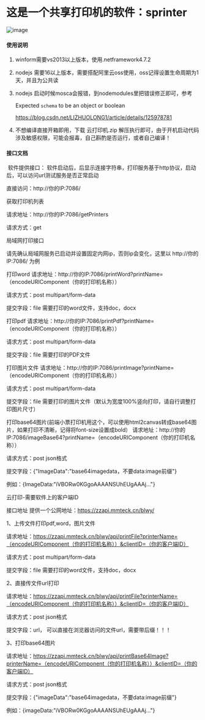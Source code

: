 # 这是一个共享打印机的软件：sprinter
![image](https://github.com/cangege/sprinter/assets/8743924/bc1c23e5-ec46-416a-967c-2d99e2d4d95d)

#### 使用说明

1. winform需要vs2013以上版本，使用.netframework4.7.2

2. nodejs 需要16以上版本，需要搭配阿里云oss使用，oss记得设置生命周期为1天，并且为公共读

3. nodejs 启动时候mosca会报错，到nodemodules里把错误修正即可，参考

   Expected `schema` to be an object or boolean

   https://blog.csdn.net/LIZHUOLONG1/article/details/125978781

4. 不想编译直接开箱即用，下载  云打印机.zip 解压执行即可，由于开机启动代码涉及敏感权限，可能会报毒，自己斟酌是否运行，或者自己编译！



#### 接口文档

​
软件提供接口：
软件启动后，后显示连接字符串，打印服务基于http协议，启动后，可以访问url测试服务是否正常启动

直接访问：http://你的IP:7086/



获取打印机列表

请求地址：http://你的IP:7086/getPrinters

请求方式：get



局域网打印接口

请先确认局域网服务已启动并设置固定内网ip，否则ip会变化，这里以 http://你的IP:7086/ 为例

打印word
请求地址：http://你的IP:7086/printWord?printName=（encodeURIComponent（你的打印机名称））

请求方式：post multipart/form-data

提交字段：file 需要打印的word文件，支持doc，docx

打印pdf
请求地址：http://你的IP:7086/printPdf?printName=（encodeURIComponent（你的打印机名称））

请求方式：post multipart/form-data

提交字段：file 需要打印的PDF文件

打印图片文件
请求地址：http://你的IP:7086/printImage?printName=（encodeURIComponent（你的打印机名称））

请求方式：post multipart/form-data

提交字段：file 需要打印的图片文件（默认为宽度100%竖向打印，请自行调整打印图片尺寸）

打印base64图片(前端小票打印机用这个，可以使用html2canvas转成base64图片，如果打印不清晰，记得将font-size设置成bold）
请求地址：http://你的IP:7086/imageBase64?printName=（encodeURIComponent（你的打印机名称））

请求方式：post json格式

提交字段：{"ImageData":"base64imagedata，不要data:image前缀"}

例如：{ImageData:"iVBORw0KGgoAAAANSUhEUgAAAj..."}

云打印-需要软件上的客户端ID

接口地址 提供一个公网地址：https://zzapi.mmteck.cn/blwy/

1、上传文件打印pdf,word，图片文件

请求地址：https://zzapi.mmteck.cn/blwy/api/printFile?printerName=（encodeURIComponent（你的打印机名称））&clientID=（你的客户端ID）

请求方式：post multipart/form-data

提交字段：file 需要打印的word文件，支持doc，docx

2、直接传文件url打印

请求地址：https://zzapi.mmteck.cn/blwy/api/printFile?printerName=（encodeURIComponent（你的打印机名称））&clientID=（你的客户端ID）

请求方式：post json格式

提交字段：url， 可以直接在浏览器访问的文件url，需要带后缀！！！

3、打印base64图片

请求地址：https://zzapi.mmteck.cn/blwy/api/printBase64Image?printerName=（encodeURIComponent（你的打印机名称））&clientID=（你的客户端ID）

请求方式：post json格式

提交字段：{"imageData":"base64imagedata，不要data:image前缀"}

例如：{imageData:"iVBORw0KGgoAAAANSUhEUgAAAj..."}




​
